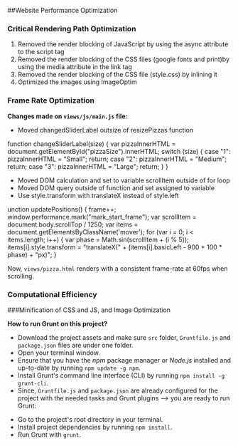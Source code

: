 ##Website Performance Optimization

### Critical Rendering Path Optimization

1. Removed the render blocking of JavaScript by using the async attribute to the script tag
2. Removed the render blocking of the CSS files (google fonts and print)by using the media attribute in the link tag
3. Removed the render blocking of the CSS file (style.css) by inlining it
4. Optimized the images using ImageOptim

### Frame Rate Optimization

**Changes made on `views/js/main.js` file:**

* Moved changedSliderLabel outsize of resizePizzas function

function changeSliderLabel(size) {
  var pizzaInnerHTML = document.getElementById("pizzaSize").innerHTML;
    switch (size) {
        case "1":
            pizzaInnerHTML = "Small";
            return;
        case "2":
            pizzaInnerHTML = "Medium";
            return;
        case "3":
            pizzaInnerHTML = "Large";
            return;
    }
}

* Moved DOM calculation and set to variable scrollItem outside of for loop
* Moved DOM query outside of function and set assigned to variable
* Use style.transform with translateX instead of style.left 

unction updatePositions() {
  frame++;
  window.performance.mark("mark_start_frame");
  var scrollItem = document.body.scrollTop / 1250;
  var items = document.getElementsByClassName('mover');
  for (var i = 0; i < items.length; i++) {
  var phase = Math.sin(scrollItem + (i % 5));
  items[i].style.transform = "translateX(" + (items[i].basicLeft - 900 + 100 * phase) + "px)";
  }


Now, `views/pizza.html` renders with a consistent frame-rate at 60fps when scrolling.

### Computational Efficiency


###Minification of CSS and JS, and Image Optimization

**How to run Grunt on this project?**

- Download the project assets and make sure `src` folder, `Gruntfile.js` and `package.json` files are under one folder.
- Open your terminal window.
- Ensure that you have the _npm_ package manager or _Node.js_ installed and up-to-date by running `npm update -g npm`.
- Install Grunt's command line interface (CLI) by running `npm install -g grunt-cli`.
- Since, `Gruntfile.js` and `package.json` are already configured for the project with the needed tasks and Grunt plugins --> you are ready to run Grunt:
* Go to the project's root directory in your terminal.
* Install project dependencies by running `npm install`.
* Run Grunt with `grunt`.
